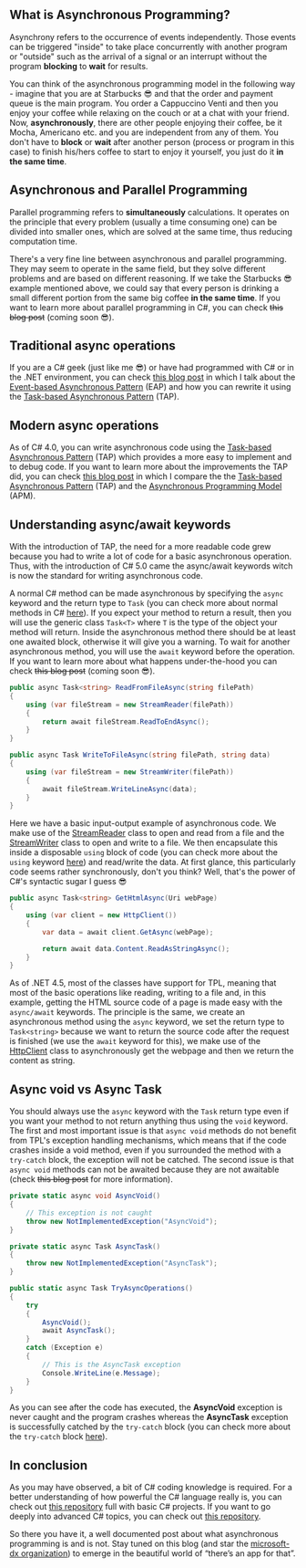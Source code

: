 ## What is Asynchronous Programming?

Asynchrony refers to the occurrence of events independently. Those events can be triggered "inside" to take place concurrently with another program or "outside" such as the arrival of a signal or an interrupt without the program **blocking** to **wait** for results.

You can think of the asynchronous programming model in the following way - imagine that you are at Starbucks 😎 and that the order and payment queue is the main program. You order a Cappuccino Venti and then you enjoy your coffee while relaxing on the couch or at a chat with your friend. Now, **asynchronously**, there are other people enjoying their coffee, be it Mocha, Americano etc. and you are independent from any of them. You don't have to **block** or **wait** after another person (process or program in this case) to finish his/hers coffee to start to enjoy it yourself, you just do it **in the same time**.

## Asynchronous and Parallel Programming

Parallel programming refers to **simultaneously** calculations. It operates on the principle that every problem (usually a time consuming one) can be divided into smaller ones, which are solved at the same time, thus reducing computation time.

There's a very fine line between asynchronous and parallel programming. They may seem to operate in the same field, but they solve different problems and are based on different reasoning. If we take the Starbucks 😎 example mentioned above, we could say that every person is drinking a small different portion from the same big coffee **in the same time**. If you want to learn more about parallel programming in C#, you can check <del>this blog post</del> (coming soon 😎).

## Traditional async operations

If you are a C# geek (just like me :sunglasses:) or have had programmed with C# or in the .NET environment, you can check [this blog post](https://laurentiu.microsoft.pub.ro/2016/08/14/from-eap-to-tap-in-csharp/) in which I talk about the [Event-based Asynchronous Pattern](https://msdn.microsoft.com/en-us/library/ms228969(v=vs.110).aspx) (EAP) and how you can rewrite it using the [Task-based Asynchronous Pattern](https://msdn.microsoft.com/en-us/library/hh873175(v=vs.110).aspx) (TAP).

## Modern async operations

As of C# 4.0, you can write asynchronous code using the [Task-based Asynchronous Pattern](https://msdn.microsoft.com/en-us/library/hh873175(v=vs.110).aspx) (TAP) which provides a more easy to implement and to debug code. If you want to learn more about the improvements the TAP did, you can check [this blog post](https://laurentiu.microsoft.pub.ro/2016/08/14/from-eap-to-tap-in-csharp/) in which I compare the the [Task-based Asynchronous Pattern](https://msdn.microsoft.com/en-us/library/hh873175(v=vs.110).aspx) (TAP) and the [Asynchronous Programming Model](https://msdn.microsoft.com/ro-ro/library/ms228963(v=vs.110).aspx) (APM).

## Understanding async/await keywords

With the introduction of TAP, the need for a more readable code grew because you had to write a lot of code for a basic asynchronous operation. Thus, with the introduction of C# 5.0 came the async/await keywords witch is now the standard for writing asynchronous code.

A normal C# method can be made asynchronous by specifying the `async` keyword and the return type to `Task` (you can check more about normal methods in C# [here](https://github.com/microsoft-dx/csharp-fundamentals)). If you expect your method to return a result, then you will use the generic class `Task<T>` where `T` is the type of the object your method will return. Inside the asynchronous method there should be at least one awaited block, otherwise it will give you a warning. To wait for another asynchronous method, you will use the `await` keyword before the operation. If you want to learn more about what happens under-the-hood you can check <del>this blog post</del> (coming soon 😎).

```csharp
public async Task<string> ReadFromFileAsync(string filePath)
{
    using (var fileStream = new StreamReader(filePath))
    {
        return await fileStream.ReadToEndAsync();
    }
}

public async Task WriteToFileAsync(string filePath, string data)
{
    using (var fileStream = new StreamWriter(filePath))
    {
        await fileStream.WriteLineAsync(data);
    }
}
```

Here we have a basic input-output example of asynchronous code. We make use of the [StreamReader](https://msdn.microsoft.com/en-us/library/system.io.streamreader(v=vs.110).aspx) class to open and read from a file and the [StreamWriter](https://msdn.microsoft.com/en-us/library/system.io.streamwriter(v=vs.110).aspx) class to open and write to a file. We then encapsulate this inside a disposable `using` block of code (you can check more about the `using` keyword [here](https://github.com/microsoft-dx/csharp-fundamentals)) and read/write the data. At first glance, this particularly code seems rather synchronously, don't you think? Well, that's the power of C#'s syntactic sugar I guess 😎

```csharp
public async Task<string> GetHtmlAsync(Uri webPage)
{
    using (var client = new HttpClient())
    {
        var data = await client.GetAsync(webPage);

        return await data.Content.ReadAsStringAsync();
    }
}
```

As of .NET 4.5, most of the classes have support for TPL, meaning that most of the basic operations like reading, writing to a file and, in this example, getting the HTML source code of a page is made easy with the `async/await` keywords. The principle is the same, we create an asynchronous method using the `async` keyword, we set the return type to `Task<string>` because we want to return the source code after the request is finished (we use the `await` keyword for this), we make use of the [HttpClient](https://msdn.microsoft.com/en-us/library/system.net.http.httpclient(v=vs.118).aspx) class to asynchronously get the webpage and then we return the content as string.

## Async void vs Async Task

You should always use the `async` keyword with the `Task` return type even if you want your method to not return anything thus using the `void` keyword. The first and most important issue is that `async void` methods do not benefit from TPL's exception handling mechanisms, which means that if the code crashes inside a void method, even if you surrounded the method with a `try-catch` block, the exception will not be catched. The second issue is that `async void` methods can not be awaited because they are not awaitable (check <del>this blog post</del> for more information).

```csharp
private static async void AsyncVoid()
{
    // This exception is not caught
    throw new NotImplementedException("AsyncVoid");
}

private static async Task AsyncTask()
{
    throw new NotImplementedException("AsyncTask");
}

public static async Task TryAsyncOperations()
{
    try
    {
        AsyncVoid();
        await AsyncTask();
    }
    catch (Exception e)
    {
        // This is the AsyncTask exception
        Console.WriteLine(e.Message);
    }
}
```

As you can see after the code has executed, the **AsyncVoid** exception is never caught and the program crashes whereas the **AsyncTask** exception is successfully catched by the `try-catch` block (you can check more about the `try-catch` block [here](https://github.com/microsoft-dx/csharp-fundamentals)).

## In conclusion

As you may have observed, a bit of C# coding knowledge is required. For a better understanding of how powerful the C# language really is, you can check out [this repository](https://github.com/microsoft-dx/csharp-fundamentals/) full with basic C# projects. If you want to go deeply into advanced C# topics, you can check out [this repository](https://github.com/microsoft-dx/advanced-csharp).

So there you have it, a well documented post about what asynchronous programming is and is not. Stay tuned on this blog (and star the [microsoft-dx organization](https://github.com/microsoft-dx/)) to emerge in the beautiful world of “there’s an app for that”.
